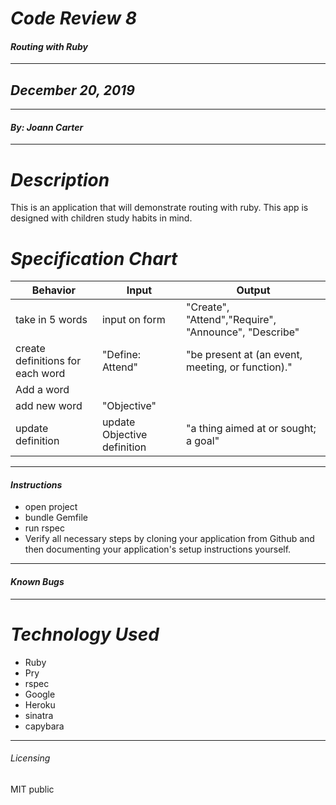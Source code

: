 # _Code Review 8_
#### _Routing with Ruby_
****************
## _December 20, 2019_
****************
#### _By: Joann Carter_
***************
# _Description_
This is an application that will demonstrate routing with ruby. This app is designed with children study habits in mind.

#  _Specification Chart_
| Behavior  | Input  | Output  |
|--------------|-----------|-----------|
|take in 5 words|input on form|"Create", "Attend","Require", "Announce", "Describe"|
|create definitions for each word| "Define: Attend" | "be present at (an event, meeting, or function)." |
|Add a word
|add new word|"Objective"|
|update definition|update Objective definition| "a thing aimed at or sought; a goal"|
******************
#### _Instructions_
* open project
* bundle Gemfile
* run rspec
* Verify all necessary steps by cloning your application from Github and then documenting your application's setup instructions yourself.
***************
#### _Known Bugs_

***************
# _Technology Used_
* Ruby
* Pry
* rspec
* Google
* Heroku
* sinatra
* capybara
*******
###### _Licensing_
MIT public
